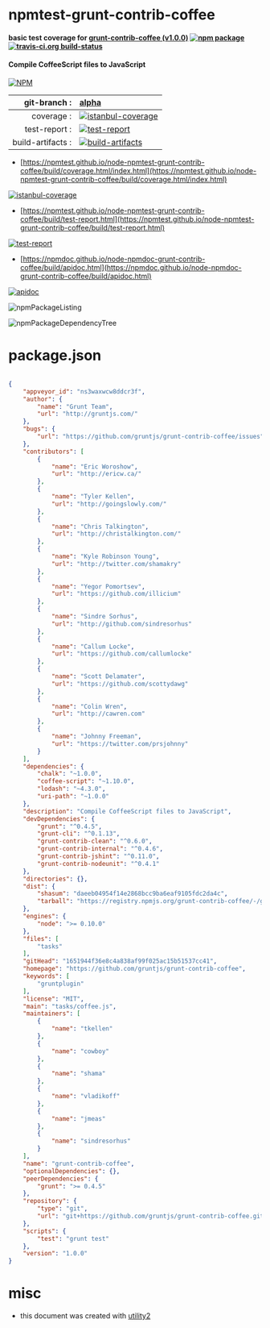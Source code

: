 # npmtest-grunt-contrib-coffee

#### basic test coverage for  [grunt-contrib-coffee (v1.0.0)](https://github.com/gruntjs/grunt-contrib-coffee)  [![npm package](https://img.shields.io/npm/v/npmtest-grunt-contrib-coffee.svg?style=flat-square)](https://www.npmjs.org/package/npmtest-grunt-contrib-coffee) [![travis-ci.org build-status](https://api.travis-ci.org/npmtest/node-npmtest-grunt-contrib-coffee.svg)](https://travis-ci.org/npmtest/node-npmtest-grunt-contrib-coffee)

#### Compile CoffeeScript files to JavaScript

[![NPM](https://nodei.co/npm/grunt-contrib-coffee.png?downloads=true&downloadRank=true&stars=true)](https://www.npmjs.com/package/grunt-contrib-coffee)

| git-branch : | [alpha](https://github.com/npmtest/node-npmtest-grunt-contrib-coffee/tree/alpha)|
|--:|:--|
| coverage : | [![istanbul-coverage](https://npmtest.github.io/node-npmtest-grunt-contrib-coffee/build/coverage.badge.svg)](https://npmtest.github.io/node-npmtest-grunt-contrib-coffee/build/coverage.html/index.html)|
| test-report : | [![test-report](https://npmtest.github.io/node-npmtest-grunt-contrib-coffee/build/test-report.badge.svg)](https://npmtest.github.io/node-npmtest-grunt-contrib-coffee/build/test-report.html)|
| build-artifacts : | [![build-artifacts](https://npmtest.github.io/node-npmtest-grunt-contrib-coffee/glyphicons_144_folder_open.png)](https://github.com/npmtest/node-npmtest-grunt-contrib-coffee/tree/gh-pages/build)|

- [https://npmtest.github.io/node-npmtest-grunt-contrib-coffee/build/coverage.html/index.html](https://npmtest.github.io/node-npmtest-grunt-contrib-coffee/build/coverage.html/index.html)

[![istanbul-coverage](https://npmtest.github.io/node-npmtest-grunt-contrib-coffee/build/screenCapture.buildCi.browser.%252Ftmp%252Fbuild%252Fcoverage.lib.html.png)](https://npmtest.github.io/node-npmtest-grunt-contrib-coffee/build/coverage.html/index.html)

- [https://npmtest.github.io/node-npmtest-grunt-contrib-coffee/build/test-report.html](https://npmtest.github.io/node-npmtest-grunt-contrib-coffee/build/test-report.html)

[![test-report](https://npmtest.github.io/node-npmtest-grunt-contrib-coffee/build/screenCapture.buildCi.browser.%252Ftmp%252Fbuild%252Ftest-report.html.png)](https://npmtest.github.io/node-npmtest-grunt-contrib-coffee/build/test-report.html)

- [https://npmdoc.github.io/node-npmdoc-grunt-contrib-coffee/build/apidoc.html](https://npmdoc.github.io/node-npmdoc-grunt-contrib-coffee/build/apidoc.html)

[![apidoc](https://npmdoc.github.io/node-npmdoc-grunt-contrib-coffee/build/screenCapture.buildCi.browser.%252Ftmp%252Fbuild%252Fapidoc.html.png)](https://npmdoc.github.io/node-npmdoc-grunt-contrib-coffee/build/apidoc.html)

![npmPackageListing](https://npmtest.github.io/node-npmtest-grunt-contrib-coffee/build/screenCapture.npmPackageListing.svg)

![npmPackageDependencyTree](https://npmtest.github.io/node-npmtest-grunt-contrib-coffee/build/screenCapture.npmPackageDependencyTree.svg)



# package.json

```json

{
    "appveyor_id": "ns3waxwcw8ddcr3f",
    "author": {
        "name": "Grunt Team",
        "url": "http://gruntjs.com/"
    },
    "bugs": {
        "url": "https://github.com/gruntjs/grunt-contrib-coffee/issues"
    },
    "contributors": [
        {
            "name": "Eric Woroshow",
            "url": "http://ericw.ca/"
        },
        {
            "name": "Tyler Kellen",
            "url": "http://goingslowly.com/"
        },
        {
            "name": "Chris Talkington",
            "url": "http://christalkington.com/"
        },
        {
            "name": "Kyle Robinson Young",
            "url": "http://twitter.com/shamakry"
        },
        {
            "name": "Yegor Pomortsev",
            "url": "https://github.com/illicium"
        },
        {
            "name": "Sindre Sorhus",
            "url": "http://github.com/sindresorhus"
        },
        {
            "name": "Callum Locke",
            "url": "https://github.com/callumlocke"
        },
        {
            "name": "Scott Delamater",
            "url": "https://github.com/scottydawg"
        },
        {
            "name": "Colin Wren",
            "url": "http://cawren.com"
        },
        {
            "name": "Johnny Freeman",
            "url": "https://twitter.com/prsjohnny"
        }
    ],
    "dependencies": {
        "chalk": "~1.0.0",
        "coffee-script": "~1.10.0",
        "lodash": "~4.3.0",
        "uri-path": "~1.0.0"
    },
    "description": "Compile CoffeeScript files to JavaScript",
    "devDependencies": {
        "grunt": "^0.4.5",
        "grunt-cli": "^0.1.13",
        "grunt-contrib-clean": "^0.6.0",
        "grunt-contrib-internal": "^0.4.6",
        "grunt-contrib-jshint": "^0.11.0",
        "grunt-contrib-nodeunit": "^0.4.1"
    },
    "directories": {},
    "dist": {
        "shasum": "daeeb04954f14e2868bcc9ba6eaf9105fdc2da4c",
        "tarball": "https://registry.npmjs.org/grunt-contrib-coffee/-/grunt-contrib-coffee-1.0.0.tgz"
    },
    "engines": {
        "node": ">= 0.10.0"
    },
    "files": [
        "tasks"
    ],
    "gitHead": "1651944f36e8c4a838af99f025ac15b51537cc41",
    "homepage": "https://github.com/gruntjs/grunt-contrib-coffee",
    "keywords": [
        "gruntplugin"
    ],
    "license": "MIT",
    "main": "tasks/coffee.js",
    "maintainers": [
        {
            "name": "tkellen"
        },
        {
            "name": "cowboy"
        },
        {
            "name": "shama"
        },
        {
            "name": "vladikoff"
        },
        {
            "name": "jmeas"
        },
        {
            "name": "sindresorhus"
        }
    ],
    "name": "grunt-contrib-coffee",
    "optionalDependencies": {},
    "peerDependencies": {
        "grunt": ">= 0.4.5"
    },
    "repository": {
        "type": "git",
        "url": "git+https://github.com/gruntjs/grunt-contrib-coffee.git"
    },
    "scripts": {
        "test": "grunt test"
    },
    "version": "1.0.0"
}
```



# misc
- this document was created with [utility2](https://github.com/kaizhu256/node-utility2)
